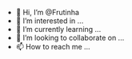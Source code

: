 - 👋 Hi, I’m @Frutinha
- 👀 I’m interested in ...
- 🌱 I’m currently learning ...
- 💞️ I’m looking to collaborate on ...
- 📫 How to reach me ...

<!---
Frutinha/Frutinha is a ✨ special ✨ repository because its `README.md` (this file) appears on your GitHub profile.
You can click the Preview link to take a look at your changes.
--->
